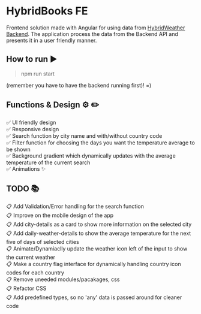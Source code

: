 # HybridBooks FE
Frontend solution made with Angular for using data from [HybridWeather Backend](https://github.com/Janje12/hybridweather-be). The application process the data from the Backend API and presents it in a user friendly manner.  

## How to run ▶️

> npm run start

(remember you have to have the backend running first)! =)

## Functions & Design ⚙️ ✏️

:white_check_mark: UI friendly design  
✅ Responsive design  
:white_check_mark: Search function by city name and with/without country code  
:white_check_mark: Filter function for choosing the days you want the temperature average to be shown  
:white_check_mark: Background gradient which dynamically updates with the average temperature of the current search  
:white_check_mark: Animations ✨  

## TODO 📚

📋 Add Validation/Error handling for the search function  
📋 Improve on the mobile design of the app  
📋 Add city-details as a card to show more information on the selected city  
📋 Add daily-weather-details to show the average temperature for the next five of days of selected cities  
📋 Animate/Dynamiaclly update the weather icon left of the input to show the current weather  
📋 Make a country flag interface for dynamically handling country icon codes for each country  
📋 Remove uneeded modules/pacakages, css  
📋 Refactor CSS  
📋 Add predefined types, so no 'any' data is passed around for cleaner code  
